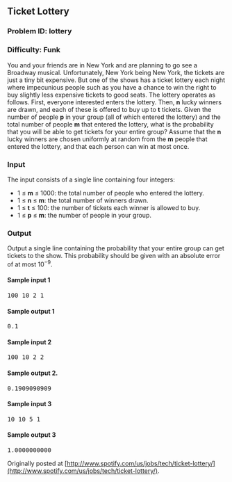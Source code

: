 ## Ticket Lottery

### Problem ID: lottery
### Difficulty: Funk

You and your friends are in New York and are planning to go see a Broadway musical. Unfortunately, New York being New York, the tickets are just a tiny bit expensive. But one of the shows has a ticket lottery each night where impecunious people such as you have a chance to win the right to buy slightly less expensive tickets to good seats. The lottery operates as follows. First, everyone interested enters the lottery. Then, **n** lucky winners are drawn, and each of these is offered to buy up to **t** tickets. Given the number of people **p** in your group (all of which entered the lottery) and the total number of people **m** that entered the lottery, what is the probability that you will be able to get tickets for your entire group? Assume that the **n** lucky winners are chosen uniformly at random from the **m** people that entered the lottery, and that each person can win at most once.

### Input

The input consists of a single line containing four integers:

  * 1 ≤ **m** ≤ 1000: the total number of people who entered the lottery.
  * 1 ≤ **n** ≤ **m**: the total number of winners drawn.
  * 1 ≤ **t** ≤ 100: the number of tickets each winner is allowed to buy.
  * 1 ≤ **p** ≤ **m**: the number of people in your group.

### Output

Output a single line containing the probability that your entire group can get tickets to the show. This probability should be given with an absolute error of at most 10<sup>−9</sup>.

#### Sample input 1
<pre>
100 10 2 1
</pre>

#### Sample output 1
<pre>
0.1
</pre>

#### Sample input 2
<pre>
100 10 2 2
</pre>

#### Sample output 2.
<pre>
0.1909090909
</pre>

#### Sample input 3
<pre>
10 10 5 1
</pre>

#### Sample output 3
<pre>
1.0000000000
</pre>

Originally posted at [http://www.spotify.com/us/jobs/tech/ticket-lottery/](http://www.spotify.com/us/jobs/tech/ticket-lottery/).
